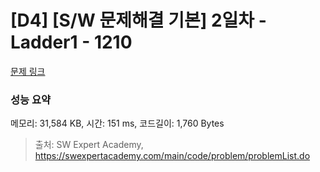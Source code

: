 # [D4] [S/W 문제해결 기본] 2일차 - Ladder1 - 1210 

[문제 링크](https://swexpertacademy.com/main/code/problem/problemDetail.do?contestProbId=AV14ABYKADACFAYh) 

### 성능 요약

메모리: 31,584 KB, 시간: 151 ms, 코드길이: 1,760 Bytes



> 출처: SW Expert Academy, https://swexpertacademy.com/main/code/problem/problemList.do